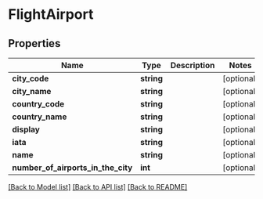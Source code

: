 # FlightAirport

## Properties
Name | Type | Description | Notes
------------ | ------------- | ------------- | -------------
**city_code** | **string** |  | [optional] 
**city_name** | **string** |  | [optional] 
**country_code** | **string** |  | [optional] 
**country_name** | **string** |  | [optional] 
**display** | **string** |  | [optional] 
**iata** | **string** |  | [optional] 
**name** | **string** |  | [optional] 
**number_of_airports_in_the_city** | **int** |  | [optional] 

[[Back to Model list]](../../README.md#documentation-for-models) [[Back to API list]](../../README.md#documentation-for-api-endpoints) [[Back to README]](../../README.md)

